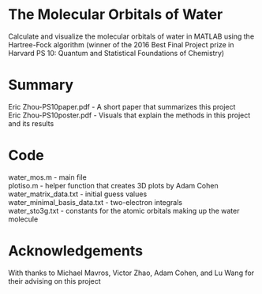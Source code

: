 # The Molecular Orbitals of Water
Calculate and visualize the molecular orbitals of water in MATLAB using the Hartree-Fock algorithm (winner of the 2016 Best Final Project prize in Harvard PS 10: Quantum and Statistical Foundations of Chemistry)

 # Summary
 Eric Zhou-PS10paper.pdf - A short paper that summarizes this project <br/>
 Eric Zhou-PS10poster.pdf - Visuals that explain the methods in this project and its results
 
 # Code
 water_mos.m - main file <br/>
 plotiso.m - helper function that creates 3D plots by Adam Cohen <br/>
 water_matrix_data.txt - initial guess values <br/>
 water_minimal_basis_data.txt - two-electron integrals <br/>
 water_sto3g.txt - constants for the atomic orbitals making up the water molecule <br/>
 
 # Acknowledgements
 With thanks to Michael Mavros, Victor Zhao, Adam Cohen, and Lu Wang for their advising on this project
